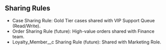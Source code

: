 ## Sharing Rules

- Case Sharing Rule: Gold Tier cases shared with VIP Support Queue (Read/Write).
- Order Sharing Rule (future): High-value orders shared with Finance team.
- Loyalty_Member__c Sharing Rule (future): Shared with Marketing Role.
